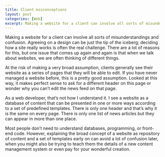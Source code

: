 ```yaml
---
title: Client misconceptions
layout: post
categories: [Web]
excerpt: Making a website for a client can involve all sorts of misunderstandings and confusion. One issue that comes up again and again is that when we talk about websites, we are often thinking of different things. Explaining what we mean early can make things a lot easier later.
---
```


Making a website for a client can involve all sorts of misunderstandings and confusion. Agreeing on a design can be just the tip of the iceberg; deciding how a site really works is often the real challenge. There are a lot of reasons for this, but one issue that comes up again and again is that when we talk about websites, we are often thinking of different things.

At the risk of making a very broad assumption, clients generally see their website as a series of pages that they will be able to edit. If you have never managed a website before, this is a pretty good assumption. Looked at this way, it makes perfect sense to ask for a different header on this page or wonder why you can’t edit the news feed on that page.

As a web developer, that’s not how I understand it. I see a website as a database of content that can be presented in one or more ways according to a set of predefined templates. There is only one header and that’s why it is the same on every page. There is only one list of news articles but they can appear in more than one place.

Most people don’t need to understand databases, programming, or front-end code. However, explaining the broad concept of a website as repository of content and a set of templates early on can avoid a lot of confusion later, when you might also be trying to teach them the details of a new content management system or even pay for your wonderful creation.
